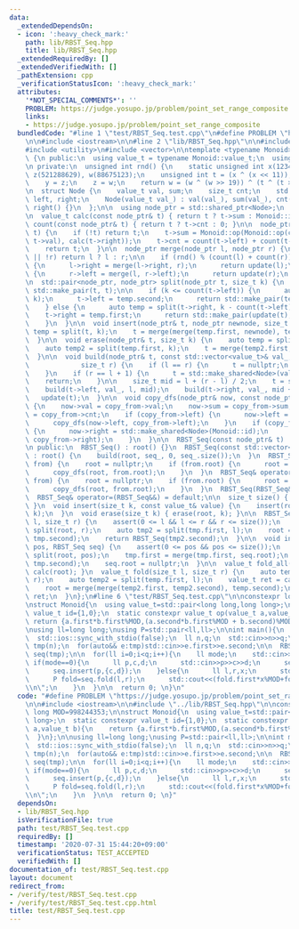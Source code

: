 ```yaml
---
data:
  _extendedDependsOn:
  - icon: ':heavy_check_mark:'
    path: lib/RBST_Seq.hpp
    title: lib/RBST_Seq.hpp
  _extendedRequiredBy: []
  _extendedVerifiedWith: []
  _pathExtension: cpp
  _verificationStatusIcon: ':heavy_check_mark:'
  attributes:
    '*NOT_SPECIAL_COMMENTS*': ''
    PROBLEM: https://judge.yosupo.jp/problem/point_set_range_composite
    links:
    - https://judge.yosupo.jp/problem/point_set_range_composite
  bundledCode: "#line 1 \"test/RBST_Seq.test.cpp\"\n#define PROBLEM \"https://judge.yosupo.jp/problem/point_set_range_composite\"\
    \n\n#include <iostream>\n\n#line 2 \"lib/RBST_Seq.hpp\"\n\n#include <memory>\n\
    #include <utility>\n#include <vector>\n\ntemplate <typename Monoid>\nclass RBST_Seq\
    \ {\n public:\n  using value_t = typename Monoid::value_t;\n  using size_t = std::size_t;\n\
    \n private:\n  unsigned int rnd() {\n    static unsigned int x(123456789), y(362436069),\
    \ z(521288629), w(88675123);\n    unsigned int t = (x ^ (x << 11));\n    x = y;\n\
    \    y = z;\n    z = w;\n    return w = (w ^ (w >> 19)) ^ (t ^ (t >> 8));\n  }\n\
    \n  struct Node {\n    value_t val, sum;\n    size_t cnt;\n    std::shared_ptr<Node>\
    \ left, right;\n    Node(value_t val_) : val(val_), sum(val_), cnt(1), left(),\
    \ right() {}\n  };\n\n  using node_ptr = std::shared_ptr<Node>;\n  node_ptr root;\n\
    \n  value_t calc(const node_ptr& t) { return t ? t->sum : Monoid::id; }\n  size_t\
    \ count(const node_ptr& t) { return t ? t->cnt : 0; }\n\n  node_ptr update(node_ptr\
    \ t) {\n    if (!t) return t;\n    t->sum = Monoid::op(Monoid::op(calc(t->left),\
    \ t->val), calc(t->right));\n    t->cnt = count(t->left) + count(t->right) + 1;\n\
    \    return t;\n  }\n\n  node_ptr merge(node_ptr l, node_ptr r) {\n    if (!l\
    \ || !r) return l ? l : r;\n\n    if (rnd() % (count(l) + count(r)) < count(l))\
    \ {\n      l->right = merge(l->right, r);\n      return update(l);\n    } else\
    \ {\n      r->left = merge(l, r->left);\n      return update(r);\n    }\n  }\n\
    \n  std::pair<node_ptr, node_ptr> split(node_ptr t, size_t k) {\n    if (!t) return\
    \ std::make_pair(t, t);\n\n    if (k <= count(t->left)) {\n      auto temp = split(t->left,\
    \ k);\n      t->left = temp.second;\n      return std::make_pair(temp.first, update(t));\n\
    \    } else {\n      auto temp = split(t->right, k - count(t->left) - 1);\n  \
    \    t->right = temp.first;\n      return std::make_pair(update(t), temp.second);\n\
    \    }\n  }\n\n  void insert(node_ptr& t, node_ptr newnode, size_t k) {\n    auto\
    \ temp = split(t, k);\n    t = merge(merge(temp.first, newnode), temp.second);\n\
    \  }\n\n  void erase(node_ptr& t, size_t k) {\n    auto temp = split(t, k + 1);\n\
    \    auto temp2 = split(temp.first, k);\n    t = merge(temp2.first, temp.second);\n\
    \  }\n\n  void build(node_ptr& t, const std::vector<value_t>& val_, size_t l,\n\
    \             size_t r) {\n    if (l == r) {\n      t = nullptr;\n      return;\n\
    \    }\n    if (r == l + 1) {\n      t = std::make_shared<Node>(val_[l]);\n  \
    \    return;\n    }\n\n    size_t mid = l + (r - l) / 2;\n    t = std::make_shared<Node>(val_[mid]);\n\
    \    build(t->left, val_, l, mid);\n    build(t->right, val_, mid + 1, r);\n \
    \   update(t);\n  }\n\n  void copy_dfs(node_ptr& now, const node_ptr& copy_from)\
    \ {\n    now->val = copy_from->val;\n    now->sum = copy_from->sum;\n    now->cnt\
    \ = copy_from->cnt;\n    if (copy_from->left) {\n      now->left = std::make_shared<Node>(Monoid::id);\n\
    \      copy_dfs(now->left, copy_from->left);\n    }\n    if (copy_from->right)\
    \ {\n      now->right = std::make_shared<Node>(Monoid::id);\n      copy_dfs(now->right,\
    \ copy_from->right);\n    }\n  }\n\n  RBST_Seq(const node_ptr& t) : root(t) {}\n\
    \n public:\n  RBST_Seq() : root() {}\n  RBST_Seq(const std::vector<value_t>& seq_)\
    \ : root() {\n    build(root, seq_, 0, seq_.size());\n  }\n  RBST_Seq(const RBST_Seq&\
    \ from) {\n    root = nullptr;\n    if (from.root) {\n      root = std::make_shared<Node>(Monoid::id);\n\
    \      copy_dfs(root, from.root);\n    }\n  }\n  RBST_Seq& operator=(const RBST_Seq&\
    \ from) {\n    root = nullptr;\n    if (from.root) {\n      root = std::make_shared<Node>(Monoid::id);\n\
    \      copy_dfs(root, from.root);\n    }\n  }\n  RBST_Seq(RBST_Seq&&) = default;\n\
    \  RBST_Seq& operator=(RBST_Seq&&) = default;\n\n  size_t size() { return count(root);\
    \ }\n  void insert(size_t k, const value_t& value) {\n    insert(root, std::make_shared<Node>(value),\
    \ k);\n  }\n  void erase(size_t k) { erase(root, k); }\n\n  RBST_Seq split(size_t\
    \ l, size_t r) {\n    assert(0 <= l && l <= r && r <= size());\n    auto tmp =\
    \ split(root, r);\n    auto tmp2 = split(tmp.first, l);\n    root = merge(tmp2.first,\
    \ tmp.second);\n    return RBST_Seq(tmp2.second);\n  }\n\n  void insert(size_t\
    \ pos, RBST_Seq seq) {\n    assert(0 <= pos && pos <= size());\n    auto tmp =\
    \ split(root, pos);\n    tmp.first = merge(tmp.first, seq.root);\n    root = merge(tmp.first,\
    \ tmp.second);\n    seq.root = nullptr;\n  }\n\n  value_t fold_all() { return\
    \ calc(root); }\n  value_t fold(size_t l, size_t r) {\n    auto temp = split(root,\
    \ r);\n    auto temp2 = split(temp.first, l);\n    value_t ret = calc(temp2.second);\n\
    \    root = merge(merge(temp2.first, temp2.second), temp.second);\n\n    return\
    \ ret;\n  }\n};\n#line 6 \"test/RBST_Seq.test.cpp\"\n\nconstexpr long long MOD=998244353;\n\
    \nstruct Monoid{\n  using value_t=std::pair<long long,long long>;\n  static constexpr\
    \ value_t id={1,0};\n  static constexpr value_t op(value_t a,value_t b){\n   \
    \ return {a.first*b.first%MOD,(a.second*b.first%MOD + b.second)%MOD};\n  }\n};\n\
    \nusing ll=long long;\nusing P=std::pair<ll,ll>;\n\nint main(){\n  std::cin.tie(nullptr);\n\
    \  std::ios::sync_with_stdio(false);\n  ll n,q;\n  std::cin>>n>>q;\n\n  std::vector<P>\
    \ tmp(n);\n  for(auto&& e:tmp)std::cin>>e.first>>e.second;\n\n  RBST_Seq<Monoid>\
    \ seq(tmp);\n\n  for(ll i=0;i<q;i++){\n    ll mode;\n    std::cin>>mode;\n   \
    \ if(mode==0){\n      ll p,c,d;\n      std::cin>>p>>c>>d;\n      seq.erase(p);\n\
    \      seq.insert(p,{c,d});\n    }else{\n      ll l,r,x;\n      std::cin>>l>>r>>x;\n\
    \      P fold=seq.fold(l,r);\n      std::cout<<(fold.first*x%MOD+fold.second)%MOD<<\"\
    \\n\";\n    }\n  }\n\n  return 0; \n}\n"
  code: "#define PROBLEM \"https://judge.yosupo.jp/problem/point_set_range_composite\"\
    \n\n#include <iostream>\n\n#include \"../lib/RBST_Seq.hpp\"\n\nconstexpr long\
    \ long MOD=998244353;\n\nstruct Monoid{\n  using value_t=std::pair<long long,long\
    \ long>;\n  static constexpr value_t id={1,0};\n  static constexpr value_t op(value_t\
    \ a,value_t b){\n    return {a.first*b.first%MOD,(a.second*b.first%MOD + b.second)%MOD};\n\
    \  }\n};\n\nusing ll=long long;\nusing P=std::pair<ll,ll>;\n\nint main(){\n  std::cin.tie(nullptr);\n\
    \  std::ios::sync_with_stdio(false);\n  ll n,q;\n  std::cin>>n>>q;\n\n  std::vector<P>\
    \ tmp(n);\n  for(auto&& e:tmp)std::cin>>e.first>>e.second;\n\n  RBST_Seq<Monoid>\
    \ seq(tmp);\n\n  for(ll i=0;i<q;i++){\n    ll mode;\n    std::cin>>mode;\n   \
    \ if(mode==0){\n      ll p,c,d;\n      std::cin>>p>>c>>d;\n      seq.erase(p);\n\
    \      seq.insert(p,{c,d});\n    }else{\n      ll l,r,x;\n      std::cin>>l>>r>>x;\n\
    \      P fold=seq.fold(l,r);\n      std::cout<<(fold.first*x%MOD+fold.second)%MOD<<\"\
    \\n\";\n    }\n  }\n\n  return 0; \n}"
  dependsOn:
  - lib/RBST_Seq.hpp
  isVerificationFile: true
  path: test/RBST_Seq.test.cpp
  requiredBy: []
  timestamp: '2020-07-31 15:44:20+09:00'
  verificationStatus: TEST_ACCEPTED
  verifiedWith: []
documentation_of: test/RBST_Seq.test.cpp
layout: document
redirect_from:
- /verify/test/RBST_Seq.test.cpp
- /verify/test/RBST_Seq.test.cpp.html
title: test/RBST_Seq.test.cpp
---
```

